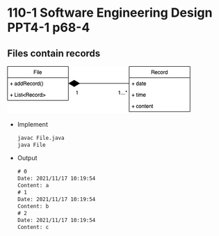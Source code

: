 # 110-1 Software Engineering Design PPT4-1 p68-4

## Files contain records

![](https://github.com/anitalu724/110-1_Software_Engineering_Design/blob/main/practice/record/record.jpg)


* Implement
    ```
    javac File.java
    java File     
    ```

* Output
    ```
    # 0
    Date: 2021/11/17 10:19:54
    Content: a
    # 1
    Date: 2021/11/17 10:19:54
    Content: b
    # 2
    Date: 2021/11/17 10:19:54
    Content: c
    ```